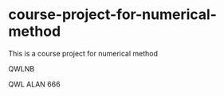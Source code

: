 # course-project-for-numerical-method
This is a course project for numerical method


QWLNB


QWL ALAN 666
